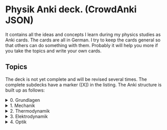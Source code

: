 # Physik Anki deck. (CrowdAnki JSON)
It contains all the ideas and concepts I learn during my physics studies as Anki cards. The cards are all in German.
I try to keep the cards general so that others can do something with them.
Probably it will help you more if you take the topics and write your own cards.

## Topics
The deck is not yet complete and will be revised several times.
The complete subdecks have a marker ([X]) in the listing.
The Anki structure is built up as follows:

<details>
  <summary>0. Grundlagen</summary>

    i. Fehlerrechnung
    ii. Koryphäen
    iii. Licht
    iv. Periodensystem
    v. Sonnensystem
</details>

<details>
  <summary>1. Mechanik</summary>

  <details>
    <summary>&nbsp;&nbsp;i. Translation</summary>

    * [X] Translation  
    * [X] Masse  
    * [X] Ort  
    * [X] Geschwindigkeit  
    * [X] Beschleunigung  
    * [X] Freier Fall  
    * [X] Erdbeschleunigung  
    * [X] Kraft  
    * [X] Äquivalenzprinzip  
    * [X] Bewegungsgleichung  
    * [ ] Superpositionsprinzip  
    * [X] Impuls  
    * [X] Impulserhaltung  
    * [X] Inertialsysteme  
    * [X] Kraftstoß  
    * [X] Newtonsche Axiome  
    * [X] Kinetische Energie  
    * [X] Potentielle Energie  
    * [X] Energieerhaltung  
    * [X] Energiewandlung  
    * [X] Arbeit  
    * [X] Goldene Regel der Mechanik  
    * [X] Leistung  
    * [X] Haftreibung  
    * [X] Gleitreibung  
    * [X] Gleichgewicht  
  </details>

  <details>
    <summary>&nbsp;&nbsp;ii. Rotation</summary>

    * [X] Winkelgeschwindigkeit  
    * [X] Winkelbeschleunigung  
    * [X] Gleichmäßig beschleunigte Drehbewegung  
    * [X] Drehmoment  
    * [X] Vektorprodukt  
    * [X] Rotationsenergie  
    * [X] Trägheitsmoment  
    * [X] Schwerpunkt  
    * [X] Steinerscher Satz  
    * [X] Drehimpuls  
    * [X] Drehimpulserhaltung  
    * [X] Zentripetal- und Zentrifugalkraft  
    * [X] Scheinkräfte  
    * [X] Corioliskraft  
    * [X] Foucaultpendel  
    * [X] Kreisel  
    * [X] Präzession  
    * [X] Nutation  
    * [X] Trägheitstensor  
    * [X] Stabile und labile Drehachsen  
  </details>

  <details>
    <summary>&nbsp;&nbsp;iii. Gravitation</summary>

    * [X] Gravitationsgesetz  
    * [X] Konservatives Kraftfeld  
    * [X] Gradient  
    * [X] Gezeiten  
    * [X] Fluchtgeschwindigkeit  
    * [X] Planetenbewegung  
    * [X] Bewegung um Schwerpunkt  
    * [X] Keplersche Gesetze  
  </details>

  <details>
    <summary>&nbsp;&nbsp;iv. Schwingungen und Wellen</summary>

    * [X] Federpendel  
    * [X] Fadenpendel  
    * [X] Harmonischer Oszillator  
    * [X] Lösung der Bewegungsgleichung  
    * [X] Gekoppelte Schwingungen  
    * [X] Schwebungen  
    * [X] Gedämpfte Schwingungen  
    * [X] Schwingfall  
    * [X] Aperiodischer Grenzfall  
    * [X] Kriechfall  
    * [X] Erzwungene Schwingungen  
    * [X] Resonanz  
    * [X] Beschreibung mit komplexen Zahlen  
    * [X] Fourierzerlegung periodischer und aperiodischer Funktionen  
    * [X] Wellen  
    * [X] Phasengeschwindigkeit  
    * [X] Wellengleichung  
    * [X] Polarisation  
    * [X] Interferenz  
    * [X] Reflexion  
    * [X] stehende Wellen  
    * [X] Interferenz am Doppelspalt  
    * [X] Dopplereffekt  
    * [X] Machkegel  
    * [ ] Moden  
  </details>

  <details>
    <summary>&nbsp;&nbsp;v. Deformierbare Körper</summary>

    * [ ] Elastizität  
    * [ ] Hookesches Gesetz  
    * [ ] Elastizitätsmodul  
    * [ ] Poissonzahl  
    * [ ] Scherung  
    * [ ] Schermodul  
    * [ ] Torsion  
    * [ ] Verbiegung von Balken  
    * [ ] Hydrostatik  
    * [ ] Druck  
    * [ ] Hydrostatischer Druck  
    * [ ] Auftrieb  
    * [ ] Stabilität beim Schwimmen  
    * [ ] Oberflächen- und Grenzflächenspannung  
    * [ ] Druck in Ballons  
    * [ ] Oberflächenkraft  
    * [ ] Meniskus  
    * [ ] Kapillarkräfte  
    * [ ] Strömungen  
    * [ ] Strömungsfeld  
    * [ ] Fluss  
    * [ ] Stromdichte  
    * [ ] Kontinuitätsgleichung  
    * [ ] Divergenz  
    * [ ] Gaußscher Satz  
    * [ ] Viskosität  
    * [ ] Rohrströmung  
    * [ ] Bernoullische Gleichung  
    * [ ] Kavitation  
    * [ ] Messung der Strömungsgeschwindigkeit  
    * [ ] Tragflächenprofil  
    * [ ] Laminare und turbulente Strömung  
    * [ ] Reynoldszahl  
    * [ ] Strömungswiderstand  
    * [ ] Newtonreibung  
    * [ ] Widerstandsbeiwert  
    * [ ] Rotation  
    * [ ] Stokesscher Satz  
    * [ ] Magnus-Effekt  
  </details>
</details>

<details>
  <summary>2. Thermodynamik</summary>

  <details>
    <summary>&nbsp;&nbsp;i. Temperatur und Wärme</summary>

    * [ ] Temperatur  
    * [ ] Wärmeausdehnung  
    * [ ] Kelvinskala  
    * [ ] Gleichung des idealen Gases  
    * [ ] Kinetische Gastheorie  
    * [ ] Innere Energie  
    * [ ] Wärmemenge  
    * [ ] Erster Hauptsatz  
    * [ ] Spezifische Wärme  
    * [ ] Atomistische Deutung  
    * [ ] Freiheitsgrade  
    * [ ] Gleichverteilungssatz  
    * [ ] Abweichungen bei tiefen Temperaturen  
    * [ ] Wärmeübertragungsmechanismen  
    * [ ] Wärmeleitung  
    * [ ] Wärmestrom  
    * [ ] Wärmeleitfähigkeit  
    * [ ] Wärmeleitungsgleichung  
    * [ ] Laplace-Operator  
    * [ ] Konvektion  
    * [ ] Wärmestrahlung  
    * [ ] Dewar  
  </details>

  <details>
    <summary>&nbsp;&nbsp;ii. Aggregatzustände</summary>

    * [ ] Schmelzwärme  
    * [ ] Verdampfungswärme  
    * [ ] Volumenänderung  
    * [ ] Phasendiagramme  
    * [ ] kritischer Punkt  
    * [ ] Tripelpunkt  
    * [ ] Dampfdruck  
    * [ ] Luftfeuchtigkeit  
    * [ ] Reale Gase  
    * [ ] Joule-Thomson-Effekt  
    * [ ] Van-der-Waals-Gleichung  
    * [ ] Van-der-Waals-Kräfte  
  </details>

  <details>
    <summary>&nbsp;&nbsp;iii. Kreisprozesse und Entropie</summary>

    * [ ] Zustandsänderungen des idealen Gases  
    * [ ] Isotherme  
    * [ ] Isochore  
    * [ ] Isobare  
    * [ ] Adiabate  
    * [ ] Carnotprozess  
    * [ ] Wirkungsgrad  
    * [ ] Reversible und irreversible Prozesse  
    * [ ] Stirlingprozess  
    * [ ] Stirlingmotor und -wärmepumpe  
    * [ ] Zweiter Hauptsatz  
    * [ ] Entropie  
    * [ ] Thermodynamische und statistische Definition  
    * [ ] Entropieänderung bei Temperaturausgleich  
    * [ ] Mischung und Kreisprozessen  
  </details>

  <details>
    <summary>&nbsp;&nbsp;iv. Technische Verfahren</summary>

    * [ ] Erzeugung tiefer Temperaturen  
    * [ ] Gasverflüssigung  
    * [ ] Kühlschrank  
    * [ ] Trockeneisherstellung  
    * [ ] Vakuumerzeugung  
    * [ ] Drehschieberpumpe  
    * [ ] Turbomolekularpumpe  
    * [ ] Druckmessung  
    * [ ] Piraniröhre  
    * [ ] Kristallzucht aus der Schmelze und aus der Gasphase  
    * [ ] Epitaxie  
  </details>
</details>

<details>
  <summary>3. Elektrodynamik</summary>
  <details>
    <summary>&nbsp;&nbsp;i. Elektrostatik</summary>

    * [X] Ladung  
    * [X] Coulombkraft  
    * [X] Elektrisches Feld  
    * [X] Feldlinien  
    * [X] Monopol  
    * [X] Dipol  
    * [X] Potential  
    * [X] Spannung  
    * [X] Äquipotentialflächen  
    * [X] Metalle  
    * [X] Faradaybecher  
    * [X] Elektrischer Fluss  
    * [X] Kondensator  
    * [X] Kapazität  
    * [X] Ladung  
    * [X] Energie eines Kondensators  
    * [X] Energiedichte des Elektrischen Felds  
    * [X] Reihen- und Parallelschaltung  
    * [X] Elementarladung  
    * [X] Millikanversuch  
    * [ ] Einfeldmethode  
    * [ ] Zweifeldmethode  
    * [X] Influenz  
    * [X] Dielektrika  
    * [X] Verschiebungs- und Orientierungspolarisation  
    * [X] Polarisierung  
    * [X] Dipol  
    * [X] Situation an Grenzflächen  
    * [X] Piezoeffekt  
    * [ ] Paul-Falle  
  </details>

  <details>
    <summary>&nbsp;&nbsp;ii. Gleichströme </summary>

    * [X] Strom  
    * [X] Elektrischer Widerstand  
    * [X] Ohmsches Gesetz  
    * [X] Spezifischer Widerstand  
    * [X] Elektrische Leistung  
    * [X] Kirchhoffsche Gesetze  
    * [X] Reihen- und Parallelschaltung  
    * [X] Strom- und Spannungsmessung  
    * [X] Potentiometer  
    * [X] Brückenschaltung  
    * [X] Entladung eines Kondensators  
    * [X] Mikroskopische Betrachtung der Leitung  
    * [X] Leitfähigkeit in Lösungen  
    * [X] Elektrolyse  
    * [X] Brennstoffzelle  
  </details>

  <details>
    <summary>&nbsp;&nbsp;iii. Magnetismus</summary>

    * [X] Magnetfeld  
    * [X] Permanentmagnet  
    * [X] stromdurchflossene Leiter  
    * [X] Lorentzkraft  
    * [X] Drehspulinstrument  
    * [X] Parallele Leiter  
    * [X] Biot-Savart-Gesetz  
    * [X] Kreisförmiger Leiter  
    * [X] Halleffekt  
    * [X] Fadenstrahlrohr  
    * [X] Magnetischer Fluss  
    * [X] Quellenfreiheit  
    * [X] Monopole  
    * [X] Induktion bei bewegtem Leiter und veränderlichem Magnetfeld  
    * [X] Dynamo  
    * [X] Wirbelströme  
    * [X] Lenzsche Regel  
    * [X] Selbstinduktion  
    * [X] Induktivität  
    * [X] Spule  
    * [X] Reihen- und Parallelschaltung  
    * [X] Energie der Spule  
    * [X] Energiedichte des Magnetfelds  
    * [X] Magnetisches Moment  
    * [X] Drehmoment  
    * [X] Energie und Kraft auf Dipol  
    * [ ] Elektromotor  
    * [X] Magnetisierung  
    * [X] Permeabilität  
    * [X] Suszeptibilität  
    * [X] Magnetismus von Festkörpern  
    * [X] Diamagnetismus  
    * [X] Paramagnetismus  
    * [ ] Ferromagnetismus  
    * [ ] Supraleitung  
    * [ ] Magnetische Domänen  
    * [ ] Hysterese  
    * [ ] Magnetooptischer Kerr-Effekt  
  </details>

  <details>
    <summary>&nbsp;&nbsp;iv. Wechselstrom und Oszilliskop</summary>

    * [X] Wechselspannung  
    * [X] Braunsche Röhre  
    * [X] Oszilloskop  
    * [X] Triggern  
    * [X] Funktionsgenerator  
    * [X] Effektivwert  
    * [X] Transformator  
    * [X] Trenntransformator  
    * [X] Tiefpass  
    * [X] Hochpass  
    * [X] Bandpass  
    * [X] Bandsperre  
    * [X] Grenzfrequenz  
    * [X] Bodediagramm  
    * [X] Zeitkonstante  
    * [X] Schwingkreis  
    * [X] Parallel- und Reihenschwingkreis  
  </details>

  <details>
    <summary>&nbsp;&nbsp;v. Elektronische Bauelemente</summary>

    * [ ] Diode  
    * [ ] Diodenkennlinie  
    * [ ] Zenerdiode  
    * [ ] Halbleiter  
    * [ ] Energiebänder  
    * [ ] Dotierung  
    * [ ] Photodetektor  
    * [ ] Photovoltaik  
    * [ ] Leuchtdiode  
    * [ ] Gleichrichterschaltungen  
    * [ ] Glättung  
    * [ ] Transistor  
    * [ ] Operationsverstärker  
    * [ ] Verstärker  
    * [ ] Analogmultiplizierer  
  </details>

  <details>
    <summary>&nbsp;&nbsp;vi. Elektromagnetische Wellen</summary>

    * [ ] Maxwellsche Gesetze  
    * [ ] Verschiebungsstrom  
    * [ ] Wellengleichung  
    * [ ] Elektromagnetische Wellen  
    * [ ] Polarisation und Phase  
    * [ ] Dipolantenne  
    * [ ] Dipolcharakteristik  
    * [ ] Poyntingvektor  
    * [ ] Stehende Wellen  
    * [ ] Drahtwellen  
    * [ ] Koaxialleiter  
    * [ ] Optimale Antennenlänge  
    * [ ] Rundfunkempfang  
    * [ ] Amplitudenmodulation  
  </details>
</details>

<details>
  <summary>4. Optik</summary>
  <details>
    <summary>&nbsp;&nbsp;i. Beugung und Interferenz</summary>

    * [ ] Wellengleichung  
    * [ ] Ebene Wellen und Kugelwellen  
    * [ ] Beugung  
    * [ ] Huygenssches Prinzip  
    * [ ] Interferenz  
    * [ ] Zeigerdiagramme  
    * [ ] Doppelspalt  
    * [ ] Einfachspalt  
    * [ ] Lochblende  
    * [ ] Unendliches und endliches Gitter  
    * [ ] Kohärenz  
    * [ ] Michelson-Interferometer  
    * [ ] Unschärferelation  
    * [ ] Fresnellinsen  
    * [ ] Holographie  
  </details>

  <details>
    <summary>&nbsp;&nbsp;ii. Reflexion, Brechung, Polarisation</summary>

    * [ ] Reflexion  
    * [ ] Brechung  
    * [ ] Brechungsgesetz  
    * [ ] Prisma  
    * [ ] Partielle Reflexion  
    * [ ] Totalreflexion  
    * [ ] Lichtleiter  
    * [ ] Wellenvektor an Grenzflächen  
    * [ ] Frustrierte Totalreflexion  
    * [ ] Polarisation  
    * [ ] Polarisatoren  
    * [ ] Brewsterwinkel  
    * [ ] Intensitäten bei Reflexion und Brechung  
    * [ ] Schichtinterferenzen  
    * [ ] Dispersion  
    * [ ] Absorption  
    * [ ] Polarisationsformen  
    * [ ] Optische Aktivität  
    * [ ] Doppelbrechung  
    * [ ] Faradayeffekt  
    * [ ] Polarisationsmodulator  
    * [ ] Verzögerungsplatte  
  </details>

  <details>
    <summary>&nbsp;&nbsp;iii. Abbildung</summary>

    * [ ] Sammel- und Zerstreuungslinsen  
    * [ ] Abbildungsgleichung  
    * [ ] Kombination von Linsen  
    * [ ] Hohl- und Wölbspiegel  
    * [ ] Auge  
    * [ ] Fehlsichtigkeit  
    * [ ] Reelles und virtuelles Bild  
    * [ ] Lupe  
    * [ ] Mikroskop  
    * [ ] Kepler- und Galileifernrohr  
    * [ ] Auflösungsvermögen  
    * [ ] Linsenfehler  
    * [ ] Aberration  
  

  <details>
    <summary>&nbsp;&nbsp;iv. Optische Verfahren</summary>

    * [ ] Emissions- und Absorptionsspektroskopie  
    * [ ] Gitterspektrometer  
    * [ ] Fabry-Perot-Interferometer  
    * [ ] Optische Filterung  
    * [ ] Hell- und Dunkelfeldabbildung  
    * [ ] Phasenkontrast  
    * [ ] Frequenzkamm  
  </details>
</details>

<details>
  <summary>5. Teilchenphysik</summary>

    * [ ] Fundamentalkräfte  
    * [ ] Elementarteilchen des Standardmodells  
    * [ ] Leptonen  
    * [ ] Quarks  
    * [ ] Confinement  
    * [ ] Eichbosonen  
    * [ ] Higgs-Boson  
    * [ ] Hadronen  
    * [ ] Large-Hadron-Collider LHC am CERN  
</details>

<details>
  <summary>6. Relativitätstheorie</summary>

  <details>
    <summary>&nbsp;&nbsp;i. Lichtgeschwindigkeit</summary>

    * [ ] Messung  
    * [ ] Michelson-Interferometer  
    * [ ] Michelson-Morley-Experiment  
  </details>

  <details>
    <summary>&nbsp;&nbsp;ii. Spezielle Relativitätstheorie</summary>

    * [ ] Einsteinsches Postulate  
    * [ ] Lorentz-Transformation  
    * [ ] Zeitdilatation  
    * [ ] Längenkontraktion  
    * [ ] Myonen-Zerfall  
    * [ ] Doppler-Effekt  
    * [ ] Zwillingsparadoxon  
    * [ ] Geschwindigkeitstransformationen  
    * [ ] Relativistische Masse und Impuls  
    * [ ] Relativistische Energie  
    * [ ] Masse-Energie-Äquivalenz  
  </details>

  <details>
    <summary>&nbsp;&nbsp;iii. Allgemeine Relativitätstheorie</summary>

    * [ ] Äquivalenzprinzip  
    * [ ] Ablenkung von Licht im Gravitationspotential  
    * [ ] Periheldrehung  
    * [ ] Gravitative Zeitdilatation und Rotverschiebung  
    * [ ] Schwarze Löcher  
    * [ ] Gravitationswellen  
    * [ ] GPS  
  </details>
</details>

<details>
  <summary>7. Atom- und Quantenphysik</summary>

  <details>
    <summary>&nbsp;&nbsp;i. Von der Atomvorstellung zur Quantenphysik</summary>

    * [ ] Historie  
    * [ ] Struktur der Atome  
    * [ ] Kathoden-und Kanalstrahlen  
    * [ ] Millikan-Versuch  
    * [ ] Elektronenmasse  
    * [ ] Fadenstrahlrohr  
    * [ ] Wienfilter  
    * [ ] Absorption von Elektronenstrahlen  
    * [ ] Thomsonsche Atommodell  
    * [ ] Rutherforsche Atommodell  
    * [ ] Integraler und differentieller Wirkungsquerschnitt  
    * [ ] Rutherforsche Streuformel  
    * [ ] Teilchencharakter el.magn. Strahlung  
    * [ ] Hohlraumstrahlung  
    * [ ] Plancksche Strahlungsgesetz  
    * [ ] Stefan-Boltzmann Gesetz  
    * [ ] Wiensches Verschiebungsgesetz  
    * [ ] Rayleigh-Jeanssches Gesetz  
    * [ ] Einstein-Koeffizienten für Absorption  
    * [ ] Spontane und induzierte Emission  
    * [ ] Fluoreszenz  
    * [ ] Äußerer photoelektrischer Effekt  
    * [ ] Compton-Streuung  
    * [ ] Wellencharakter von Teilchen  
    * [ ] Welle-Teilchen Dualismus bei Licht  
    * [ ] Materiewellen  
    * [ ] Abbildung und Beugung mit Elektronen  
    * [ ] Wellenfunktion  
    * [ ] Phasen- und Gruppengeschwindigkeit  
    * [ ] Wellenpakete  
    * [ ] Heisenbergsche Unschärferelation  
    * [ ] Einstein-Podolsky-Rosen-Paradoxon  
  </details>

  <details>
    <summary>&nbsp;&nbsp;ii. Schrödinger-Gleichung</summary>

    * [ ] Herleitung  
    * [ ] Operatoren  
    * [ ] Freies Teilchen  
    * [ ] Potentialstufe  
    * [ ] Tunneleffekt  
    * [ ] Feldemission  
    * [ ] Teilchen im Potentialkasten  
    * [ ] harmonischer Oszillator  
    * [ ] Postulate der Quantenmechanik  
  </details>

  <details>
    <summary>&nbsp;&nbsp;iii. Quantenstruktur der Atome</summary>

    * [ ] Atomspektren  
    * [ ] Resonanzabsorption  
    * [ ] Rydberg-Ritz-Formel  
    * [ ] Balmer-Serie  
    * [ ] Bohrsches Atommodell  
    * [ ] Stehende Welle und Energiequantisierung  
    * [ ] Franck-Hertz Versuch  

  </details>

  <details>
    <summary>&nbsp;&nbsp;iv. Wasserstoff-ähnliche Atome</summary>

    * [ ] Schrödinger-Gleichung in Kugelkoordinaten  
    * [ ] Quantenzahlen  
    * [ ] Termschema und Auswahlregeln  
    * [ ] Entartung  
    * [ ] Lösung der Schrödinger-Gleichung für Wasserstoffatom  
    * [ ] Radiale Wahrscheinlichkeitsdichte  
    * [ ] Atomorbitale  
    * [ ] Bahn- und Spin-Magnetismus  
    * [ ] Atomare magnetische Momente  
    * [ ] Bohrsches Magneton  
    * [ ] Landé-Faktor  
    * [ ] Gyromagnetisches Verhältnis  
    * [ ] Einstein-de Haas und Stern-Gerlach Experimente  
    * [ ] Normaler Zeeman-Effekt  
    * [ ] Spin-Bahn-Kopplung  
    * [ ] Anormaler Zeeman-Effekt  
    * [ ] Elektronenspinresonanz  
    * [ ] Paschen-Back Effekt  
    * [ ] Stark-Effekt  
    * [ ] Feinstruktur nach Dirac  
    * [ ] Dirac-Notation  
    * [ ] Lamb-Verschiebung  
    * [ ] Hyperfeinstruktur  
  </details>

  <details>
    <summary>&nbsp;&nbsp;v. Atome mit mehreren Elektronen</summary>

    * [ ] Pauli-Prinzip  
    * [ ] Helium  
    * [ ] Singulett- und Triplett-Zustände  
    * [ ] Periodensystem  
    * [ ] Alkali-Atome  
  </details>

  <details>
    <summary>&nbsp;&nbsp;vi. Röntgenstrahlung</summary>

    * [ ] Bremsstrahlung  
    * [ ] Charakteristische Röntgenstrahlung  
    * [ ] Absorption und Streuung  
    * [ ] Moseley'sches Gesetz  
    * [ ] Röntgenoptik  
    * [ ] Raman-Streuung  
    * [ ] Auger- und andere Effekte  
  </details>

  <details>
    <summary>&nbsp;&nbsp;vii. Laser</summary>

    * [ ] Aufbau  
    * [ ] Besetzungszahlen und Einstein-Koeffizienten  
    * [ ] Besetzungsinversion  
    * [ ] Rückkopplung  
    * [ ] HeNe-Laser  
    * [ ] Relaxationsschwingung  
    * [ ] Titan:Saphir-Laser  
    * [ ] Hohe Harmonische  
    * [ ] Attosekundenlaser  
  </details>

  <details>
    <summary>&nbsp;&nbsp;iix. Synchrotron und FEL</summary>

    * [ ] Eigenschaften der Synchrotronstrahlung  
    * [ ] Aufbau Synchrotron  
    * [ ] Wiggler und Undulatoren  
    * [ ] FELs (FLASH und XFEL)  
  </details>
</details>

<details>
  <summary>8. Kernphysik</summary>

  <details>
    <summary>&nbsp;&nbsp;i. Aufbau der Atomkerne</summary>

    * [ ] Größe  
    * [ ] Masse- und Ladungsverteilung  
    * [ ] Massenspektrograph  
    * [ ] Atomare Masseneinheit  
    * [ ] Massendichte  
    * [ ] Formfaktor  
    * [ ] Fermi-Verteilung  
    * [ ] Kernbausteine  
    * [ ] Isotope  
    * [ ] Isobare  
    * [ ] Kerngesamtdrehimpuls  
    * [ ] Magnetisches Moment  
    * [ ] Kern-Landé-Faktor  
    * [ ] Kernmagneton  
    * [ ] Gyromagnetisches Verhältnis  
    * [ ] Kernspinresonanz NMR  
    * [ ] Magnetresonanztomographie MRT  
    * [ ] Bindungsenergie der Kerne  
    * [ ] Fermi-Gas Modell  
    * [ ] Tröpfchenmodell  
    * [ ] Bethe- Weizsäcker Massenformel  
    * [ ] Stabilitätskriterien  
    * [ ] Mattauchsche Isobarenregel  
  </details>

  <details>
    <summary>&nbsp;&nbsp;ii. Radioaktivität</summary>

    * [ ] Zerfallsgesetz  
    * [ ] Radiokohlenstoffdatierung  
    * [ ] Alpha-Zerfall  
    * [ ] Gamov-Faktor  
    * [ ] Geiger-Nuttall Regel  
    * [ ] Beta-Zerfall  
    * [ ] Neutrino-Hypothese  
    * [ ] Paritätsverletzung  
    * [ ] Neutrinooszillationen  
    * [ ] Gammastrahlung  
    * [ ] Mößbauer-Effekt  
    * [ ] Dosisgrößen  
  </details>

  <details>
    <summary>&nbsp;&nbsp;iii. Kernreaktionen</summary>

    * [ ] Spontane und induzierte Kernspaltung  
    * [ ] Kernreaktoren  
    * [ ] Kernfusion  
    * [ ] Proton-Proton-Reaktion  
    * [ ] Bethe-Weizsäcker-Zyklus  
    * [ ] Kernfusionsreaktor (NIF, JET und ITER)  
  </details>
</details>

* Zu bearbeitendes Deck

Incorporates some parts from shared decks provided on AnkiWeb.

## How to use the deck
1. Clone this repository
1. Get Anki for desktop (Linux, Windows, macOS)
1. Install the CrowdAnki Plugin:
    1. Open Anki
    1. Click Tools, Add-ons, Browse & Install...
    1. Enter plugin id 1788670778
    1. Restart Anki
1. Click File, CrowdAnki: import from Disk
    1. Select the folder of the deck that you'd like to import
1. Optional: create an Anki account to sync your decks, this allows you to
    1. Learn on your phone/tablet
    1. Learn using the web interface

## Why Anki?
http://augmentingcognition.com/ltm.html



## How to help out

Fork this repository, and send me a pull request.

You can edit the JSON directly (useful for minor fixes) or use Anki itself to make changes and create new cards.

In order to use this deck and to contribute back - please use the CrowdAnki plugin: [Stvad](https://github.com/Stvad/CrowdAnki)

## Conventions

- Formulas are written in LaTex
- Try to keep questions and answers concise
- Don't hotlink images, add them locally instead

You're welcome to use and improve this deck!
